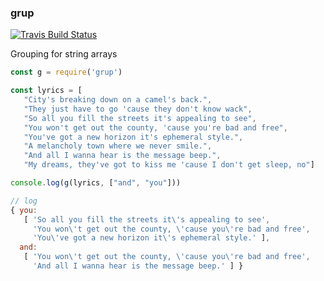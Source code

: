 ### grup

[![Travis Build
Status](https://img.shields.io/travis/indatawetrust/grup.svg)](https://travis-ci.org/indatawetrust/grup)

Grouping for string arrays

```js
const g = require('grup')

const lyrics = [
   "City's breaking down on a camel's back.",
   "They just have to go 'cause they don't know wack",
   "So all you fill the streets it's appealing to see",
   "You won't get out the county, 'cause you're bad and free",
   "You've got a new horizon it's ephemeral style.",
   "A melancholy town where we never smile.",
   "And all I wanna hear is the message beep.",
   "My dreams, they've got to kiss me 'cause I don't get sleep, no"]

console.log(g(lyrics, ["and", "you"]))

// log
{ you:
   [ 'So all you fill the streets it\'s appealing to see',
     'You won\'t get out the county, \'cause you\'re bad and free',
     'You\'ve got a new horizon it\'s ephemeral style.' ],
  and:
   [ 'You won\'t get out the county, \'cause you\'re bad and free',
     'And all I wanna hear is the message beep.' ] }
```

